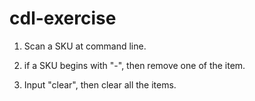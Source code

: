 # cdl-exercise

1. Scan a SKU at command line.

2. if a SKU begins with "-", then remove one of the item.

3. Input "clear", then clear all the items.